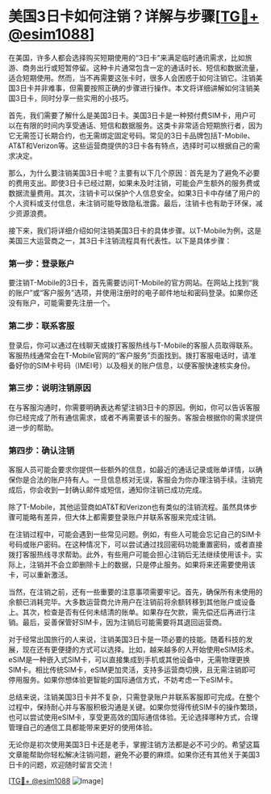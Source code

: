 # 美国3日卡如何注销？详解与步骤[[TG💪+ @esim1088](https://t.me/s/esim1088)]

在美国，许多人都会选择购买短期使用的“3日卡”来满足临时通讯需求，比如旅游、商务出行或短暂停留。这种卡片通常包含一定的通话时长、短信和数据流量，适合短期使用。然而，当不再需要这张卡时，很多人会困惑于如何注销它。注销美国3日卡并非难事，但需要按照正确的步骤进行操作。本文将详细讲解如何注销美国3日卡，同时分享一些实用的小技巧。

首先，我们需要了解什么是美国3日卡。美国3日卡是一种预付费SIM卡，用户可以在有限的时间内享受通话、短信和数据服务。这类卡非常适合短期旅行者，因为它无需签订长期合约，也无需绑定固定号码。常见的3日卡品牌包括T-Mobile、AT&T和Verizon等。这些运营商提供的3日卡各有特点，选择时可以根据自己的需求决定。

那么，为什么要注销美国3日卡呢？主要有以下几个原因：首先是为了避免不必要的费用支出。即使3日卡已经过期，如果未及时注销，可能会产生额外的服务费或数据流量费用。其次，注销卡可以保护个人信息安全。如果3日卡中存储了用户的个人资料或支付信息，未注销可能导致隐私泄露。最后，注销卡也有助于环保，减少资源浪费。

接下来，我们将详细介绍如何注销美国3日卡的具体步骤。以T-Mobile为例，这是美国三大运营商之一，其3日卡注销流程具有代表性。以下是具体步骤：

### 第一步：登录账户
要注销T-Mobile的3日卡，首先需要访问T-Mobile的官方网站。在网站上找到“我的账户”或“客户服务”选项，并使用注册时的电子邮件地址和密码登录。如果你还没有账户，可能需要先注册一个。

### 第二步：联系客服
登录后，你可以通过在线聊天或拨打客服热线与T-Mobile的客服人员取得联系。客服热线通常会在T-Mobile官网的“客户服务”页面找到。拨打客服电话时，请准备好你的SIM卡号码（IMEI号）以及相关的账户信息，以便客服快速核实身份。

### 第三步：说明注销原因
在与客服沟通时，你需要明确表达希望注销3日卡的原因。例如，你可以告诉客服你已经完成了所有通信需求，或者不再需要该卡的服务。客服会根据你的需求提供进一步的帮助。

### 第四步：确认注销
客服人员可能会要求你提供一些额外的信息，如最近的通话记录或账单详情，以确保你是合法的账户持有人。一旦信息核对无误，客服会为你办理注销手续。注销完成后，你会收到一封确认邮件或短信，通知你注销已成功完成。

除了T-Mobile，其他运营商如AT&T和Verizon也有类似的注销流程。虽然具体步骤可能略有差异，但大体上都需要登录账户并联系客服来完成注销。

在注销过程中，可能会遇到一些常见问题。例如，有些人可能会忘记自己的SIM卡号码或账户密码。在这种情况下，可以尝试通过找回密码功能重置密码，或者直接拨打客服热线寻求帮助。此外，有些用户可能会担心注销后无法继续使用该卡。实际上，注销并不会立即删除卡上的数据，只是停止服务。如果将来还需要使用该卡，可以重新激活。

当然，在注销之前，还有一些重要的注意事项需要牢记。首先，确保所有未使用的余额已消耗完毕。大多数运营商允许用户在注销前将余额转移到其他账户或设备上。其次，检查是否有任何未结清的账单。如果存在欠款，需先偿还后再进行注销。最后，妥善保管好SIM卡，因为注销后可能需要将其退回运营商。

对于经常出国旅行的人来说，注销美国3日卡是一项必要的技能。随着科技的发展，现在还有更便捷的方式可以选择。比如，越来越多的人开始使用eSIM技术。eSIM是一种嵌入式SIM卡，可以直接集成到手机或其他设备中，无需物理更换SIM卡。相比传统SIM卡，eSIM更加灵活，支持多运营商切换，且无需注销即可停用服务。如果你想体验更智能的国际通信方式，不妨考虑一下eSIM卡。

总结来说，注销美国3日卡并不复杂，只需登录账户并联系客服即可完成。在整个过程中，保持耐心并与客服积极沟通是关键。如果你觉得传统SIM卡的操作繁琐，也可以尝试使用eSIM卡，享受更高效的国际通信体验。无论选择哪种方式，合理管理自己的通信工具都能带来更好的使用体验。

无论你是初次使用美国3日卡还是老手，掌握注销方法都是必不可少的。希望这篇文章能帮助你轻松解决注销问题，避免不必要的麻烦。如果你还有其他关于美国3日卡的问题，欢迎随时留言交流！

[[TG💪+ @esim1088](https://t.me/s/esim1088) ![Image](https://i.postimg.cc/4NQfJmqS/Snipaste-2025-05-13-00-14-12.png)]